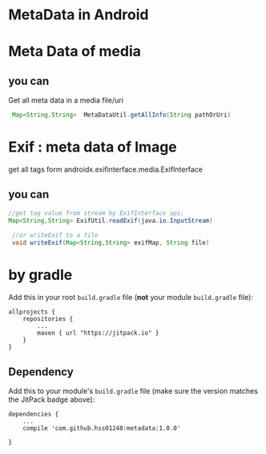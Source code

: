 # MetaData in Android

# Meta Data of media

## you can

Get all meta data in a media file/uri

```java
 Map<String,String>  MetaDataUtil.getAllInfo(String pathOrUri)
```





# Exif : meta data of Image

get all tags form androidx.exifinterface.media.ExifInterface

## you can 

```java
//get tag value from stream by ExifInterface api:
Map<String,String> ExifUtil.readExif(java.io.InputStream)
  
 //or writeExif to a file
 void writeExif(Map<String,String> exifMap, String file)
```





#  by gradle

Add this in your root `build.gradle` file (**not** your module `build.gradle` file):

```
allprojects {
	repositories {
		...
		maven { url "https://jitpack.io" }
	}
}
```

## Dependency

Add this to your module's `build.gradle` file (make sure the version matches the JitPack badge above):

```
dependencies {
	...
	compile 'com.github.hss01248:metadata:1.0.0'

}
```

## 